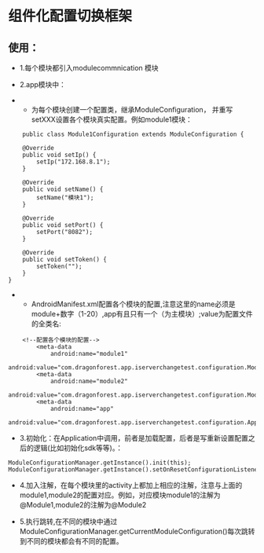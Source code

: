 # 组件化配置切换框架

## 使用：

* 1.每个模块都引入modulecommnication 模块

* 2.app模块中：
* * 为每个模块创建一个配置类，继承ModuleConfiguration， 并重写setXXX设置各个模块真实配置。例如module1模块：
```
    public class Module1Configuration extends ModuleConfiguration {

    @Override
    public void setIp() {
        setIp("172.168.8.1");
    }

    @Override
    public void setName() {
        setName("模块1");
    }

    @Override
    public void setPort() {
        setPort("8082");
    }

    @Override
    public void setToken() {
        setToken("");
    }
}
```
    
* *  AndroidManifest.xml配置各个模块的配置,注意这里的name必须是module+数字（1-20）,app有且只有一个（为主模块）;value为配置文件的全类名:
```
    <!--配置各个模块的配置-->
        <meta-data
            android:name="module1"
            android:value="com.dragonforest.app.iserverchangetest.configuration.Module1Configuration"/>
        <meta-data
            android:name="module2"
            android:value="com.dragonforest.app.iserverchangetest.configuration.Module2Configuration"/>
        <meta-data
            android:name="app"
            android:value="com.dragonforest.app.iserverchangetest.configuration.AppConfiguration"/> 
```

* 3.初始化：在Application中调用，前者是加载配置，后者是写重新设置配置之后的逻辑(比如初始化sdk等等)。：
```
ModuleConfigurationManager.getInstance().init(this);
ModuleConfigurationManager.getInstance().setOnResetConfigurationListener();
```

* 4.加入注解，在每个模块里的activity上都加上相应的注解，注意与上面的module1,module2的配置对应。例如，对应模块module1的注解为@Module1,module2的注解为@Module2

* 5.执行跳转,在不同的模块中通过ModuleConfigurationManager.getCurrentModuleConfiguration()每次跳转到不同的模块都会有不同的配置。